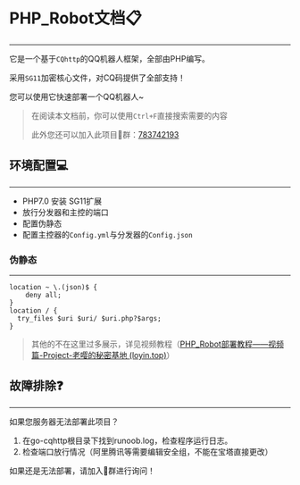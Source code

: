 # PHP\_Robot文档📋

* * *

它是一个基于`CQhttp`的QQ机器人框架，全部由PHP编写。

采用`SG11`加密核心文件，对CQ码提供了全部支持！

您可以使用它快速部署一个QQ机器人~

> 在阅读本文档前，你可以使用`Ctrl+F`直接搜索需要的内容
> 
> 此外您还可以加入此项目🐧群：[783742193](https://jq.qq.com/?_wv=1027&k=FzMG6qF5 "https://jq.qq.com/?_wv=1027&k=FzMG6qF5")

## 环境配置💻

* * *

*   PHP7.0 安装 SG11扩展
*   放行分发器和主控的端口
*   配置伪静态
*   配置主控器的`Config.yml`与分发器的`Config.json`

### **伪静态**

* * *

```
location ~ \.(json)$ {
    deny all;
}
location / {
  try_files $uri $uri/ $uri.php?$args;
}
```

> 其他的不在这里过多展示，详见视频教程（[PHP\_Robot部署教程——视频篇-Project-老嘤的秘密基地 (loyin.top)](http://blog.loyin.top/thread-255.htm)）

## 故障排除❓

* * *

如果您服务器无法部署此项目？

1.  在go-cqhttp根目录下找到runoob.log，检查程序运行日志。
2.  检查端口放行情况（阿里腾讯等需要编辑安全组，不能在宝塔直接更改）

如果还是无法部署，请加入🐧群进行询问！
